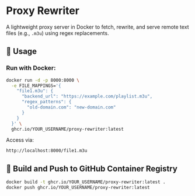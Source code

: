 # Proxy Rewriter

A lightweight proxy server in Docker to fetch, rewrite, and serve remote text files (e.g., `.m3u`) using regex replacements.

## 🚀 Usage

### Run with Docker:

```bash
docker run -d -p 8000:8000 \
  -e FILE_MAPPINGS='{
    "file1.m3u": {
      "backend_url": "https://example.com/playlist.m3u",
      "regex_patterns": {
        "old-domain.com": "new-domain.com"
      }
    }
  }' \
  ghcr.io/YOUR_USERNAME/proxy-rewriter:latest
```

Access via:
```
http://localhost:8000/file1.m3u
```

## 🐳 Build and Push to GitHub Container Registry

```bash
docker build -t ghcr.io/YOUR_USERNAME/proxy-rewriter:latest .
docker push ghcr.io/YOUR_USERNAME/proxy-rewriter:latest
```
